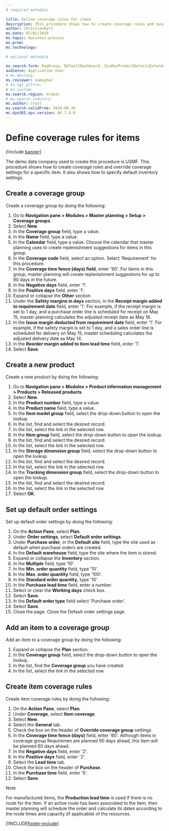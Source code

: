 ```yaml
--- 
# required metadata 
 
title: Define coverage rules for items
description: This procedure shows how to create coverage rules and override coverage settings for a specific item. It also shows how to specify default inventory settings.
author: ChristianRytt
ms.date: 07/01/2019
ms.topic: business-process 
ms.prod:  
ms.technology:  
 
# optional metadata 
 
ms.search.form: ReqGroup, DefaultDashboard, EcoResProductDetailsExtended, EcoResProductCreate, InventItemOrderSetup, ReqItemTable   
audience: Application User 
# ms.devlang:  
ms.reviewer: kamaybac
# ms.tgt_pltfrm:  
# ms.custom:  
ms.search.region: Global
# ms.search.industry: 
ms.author: crytt
ms.search.validFrom: 2016-06-30 
ms.dyn365.ops.version: AX 7.0.0 
---
```

# Define coverage rules for items

[!include [banner](../../includes/banner.md)]

The demo data company used to create this procedure is USMF. This procedure shows how to create coverage rules and override coverage settings for a specific item. It also shows how to specify default inventory settings.

## Create a coverage group

Create a coverage group by doing the following:

1. Go to **Navigation pane > Modules > Master planning > Setup > Coverage groups**.
1. Select **New**.
1. In the **Coverage group** field, type a value.
1. In the **Name** field, type a value.
1. In the **Calendar** field, type a value. Choose the calendar that master planning uses to create replenishment suggestions for items in this group.  
1. In the **Coverage code** field, select an option. Select 'Requirement' for this procedure.  
1. In the **Coverage time fence (days) field**, enter '90'. For items in this group, master planning will create replenishment suggestions for up to 90 days in the future.  
1. In the **Negative days** field, enter '1'.
1. In the **Positive days** field, enter '1'.
1. Expand or collapse the **Other** section.
1. Under the **Safety margins in days** section, in the **Receipt margin added to requirement date** field, enter '1'. For example, if the receipt margin is set to 1 day, and a purchase order line is scheduled for receipt on May 15, master planning calculates the adjusted receipt date as May 16.
1. In the **Issue margin deducted from requirement date** field, enter '1'. For example, if the safety margin is set to 1 day, and a sales order line is scheduled for delivery on May 15, master scheduling calculates the adjusted delivery date as May 14.  
1. In the **Reorder margin added to item lead time** field, enter '1'.
1. Select **Save**.

## Create a new product

Create a new product by doing the following:

1. Go to **Navigation pane > Modules > Product information management > Products > Released products**.
1. Select **New**.
1. In the **Product number** field, type a value.
1. In the **Product name** field, type a value.
1. In the **Item model group** field, select the drop-down button to open the lookup.
1. In the list, find and select the desired record.
1. In the list, select the link in the selected row.
1. In the **Item group** field, select the drop-down button to open the lookup.
1. In the list, find and select the desired record.
1. In the list, select the link in the selected row.
1. In the **Storage dimension group** field, select the drop-down button to open the lookup.
1. In the list, find and select the desired record.
1. In the list, select the link in the selected row.
1. In the **Tracking dimension group** field, select the drop-down button to open the lookup.
1. In the list, find and select the desired record.
1. In the list, select the link in the selected row.
1. Select **OK**.

## Set up default order settings

Set up default order settings by doing the following:

1. On the **Action Pane**, select **Plan**.
1. Under **Order settings**, select **Default order settings**.
1. Under **Purchase order**, in the **Default site** field, type the site used as default when purchase orders are created.
1. In the **Default warehouse** field, type the site where the item is stored.
1. Expand or collapse the **Inventory** section.
1. In the **Multiple** field, type '10'.
1. In the **Min. order quantity** field, type '10'.
1. In the **Max. order quantity** field, type '100'.
1. In the **Standard order quantity**, type '10'.
1. In the **Purchase lead time** field, enter a number.
1. Select or clear the **Working days** check box.
1. Select **Save**.
1. In the **Default order type** field select 'Purchase order'.
1. Select **Save**.
1. Close the page. Close the Default order settings page.  

## Add an item to a coverage group

Add an item to a coverage group by doing the following:

1. Expand or collapse the **Plan** section.
1. In the **Coverage group** field, select the drop-down button to open the lookup.
1. In the list, find the **Coverage group** you have created.
1. In the list, select the link in the selected row.

## Create item coverage rules

Create item coverage rules by doing the following:

1. On the **Action Pane**, select **Plan**.
1. Under **Coverage**, select **Item coverage**.
1. Select **New**.
1. Select the **General** tab.
1. Check the box on the header of **Override coverage group** settings.
1. In the **Coverage time fence (days)** field, enter '60'. Although items in coverage group Requiremen are planned 90 days ahead, this item will be planned 60 days ahead.  
1. In the **Negative days** field, enter '2'.
1. In the **Positive days** field, enter '2'.
1. Select the **Lead time** tab.
1. Check the box on the header of **Purchase**.
1. In the **Purchase time** field, enter '5'.
1. Select **Save**.

> [!NOTE]
> For manufactured items, the **Production lead time** is used if there is no route for the item. If an active route has been associated to the item, then master planning will schedule the order and calculate its dates according to the route times and capacity (if applicable) of the resources.

[!INCLUDE[footer-include](../../../includes/footer-banner.md)]
